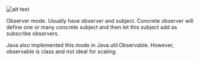 ![alt text](https://i.imgur.com/TAC0dwP.png "UML")

Observer mode. Usually have observer and subject. Concrete observer will define
one or many concrete subject and then let this subject add as subscribe observers.


Java also implemented this mode in Java.util.Observable. However, observable is class
and not ideal for scaling.